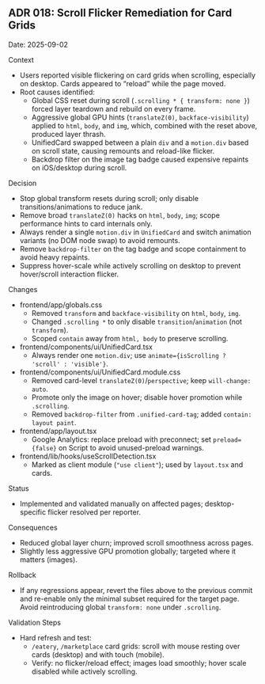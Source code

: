 ## ADR 018: Scroll Flicker Remediation for Card Grids

Date: 2025-09-02

Context
- Users reported visible flickering on card grids when scrolling, especially on desktop. Cards appeared to “reload” while the page moved.
- Root causes identified:
  - Global CSS reset during scroll (`.scrolling * { transform: none }`) forced layer teardown and rebuild on every frame.
  - Aggressive global GPU hints (`translateZ(0)`, `backface-visibility`) applied to `html`, `body`, and `img`, which, combined with the reset above, produced layer thrash.
  - UnifiedCard swapped between a plain `div` and a `motion.div` based on scroll state, causing remounts and reload-like flicker.
  - Backdrop filter on the image tag badge caused expensive repaints on iOS/desktop during scroll.

Decision
- Stop global transform resets during scroll; only disable transitions/animations to reduce jank.
- Remove broad `translateZ(0)` hacks on `html`, `body`, `img`; scope performance hints to card internals only.
- Always render a single `motion.div` in `UnifiedCard` and switch animation variants (no DOM node swap) to avoid remounts.
- Remove `backdrop-filter` on the tag badge and scope containment to avoid heavy repaints.
- Suppress hover-scale while actively scrolling on desktop to prevent hover/scroll interaction flicker.

Changes
- frontend/app/globals.css
  - Removed `transform` and `backface-visibility` on `html`, `body`, `img`.
  - Changed `.scrolling *` to only disable `transition`/`animation` (not `transform`).
  - Scoped `contain` away from `html, body` to preserve scrolling.
- frontend/components/ui/UnifiedCard.tsx
  - Always render one `motion.div`; use `animate={isScrolling ? 'scroll' : 'visible'}`.
- frontend/components/ui/UnifiedCard.module.css
  - Removed card-level `translateZ(0)`/`perspective`; keep `will-change: auto`.
  - Promote only the image on hover; disable hover promotion while `.scrolling`.
  - Removed `backdrop-filter` from `.unified-card-tag`; added `contain: layout paint`.
- frontend/app/layout.tsx
  - Google Analytics: replace preload with preconnect; set `preload={false}` on Script to avoid unused-preload warnings.
- frontend/lib/hooks/useScrollDetection.tsx
  - Marked as client module (`"use client"`); used by `layout.tsx` and cards.

Status
- Implemented and validated manually on affected pages; desktop-specific flicker resolved per reporter.

Consequences
- Reduced global layer churn; improved scroll smoothness across pages.
- Slightly less aggressive GPU promotion globally; targeted where it matters (images).

Rollback
- If any regressions appear, revert the files above to the previous commit and re-enable only the minimal subset required for the target page. Avoid reintroducing global `transform: none` under `.scrolling`.

Validation Steps
- Hard refresh and test:
  - `/eatery`, `/marketplace` card grids: scroll with mouse resting over cards (desktop) and with touch (mobile).
  - Verify: no flicker/reload effect; images load smoothly; hover scale disabled while actively scrolling.

